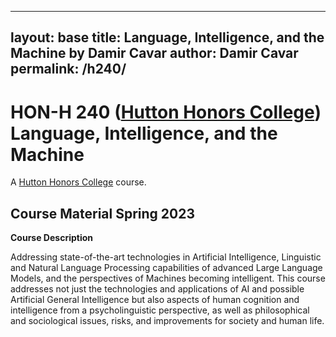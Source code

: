 
---
layout: base
title: Language, Intelligence, and the Machine by Damir Cavar
author: Damir Cavar
permalink: /h240/
---
# HON-H 240 ([Hutton Honors College](https://hutton.indiana.edu/index.html)) Language, Intelligence, and the Machine

A [Hutton Honors College](https://hutton.indiana.edu/index.html) course.


## Course Material Spring 2023



**Course Description**

Addressing state-of-the-art technologies in Artificial Intelligence, Linguistic and Natural Language Processing capabilities of advanced Large Language Models, and the perspectives of Machines becoming intelligent. This course addresses not just the technologies and applications of AI and possible Artificial General Intelligence but also aspects of human cognition and intelligence from a psycholinguistic perspective, as well as philosophical and sociological issues, risks, and improvements for society and human life.

